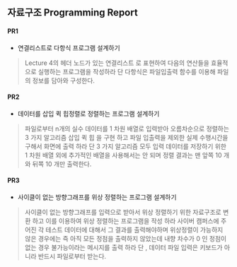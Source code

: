 ## 자료구조 Programming Report

#### PR1
* 연결리스트로 다항식 프로그램 설계하기
> Lecture 4의 헤더 노드가 있는 연결리스트 로 표현하여 다음의 연산들을 효율적으로 실행하는 프로그램을 작성하라 단 다항식은 파일입출력 함수를 이용해 파일의 정보를 담아와 구성한다.

#### PR2
* 데이터를 삽입 퀵 힙정렬로 정렬하는 프로그램 설계하기
> 파일로부터 n개의 실수 데이터를 1 차원 배열로 입력받아 오름차순으로 정렬하는 3 가지 알고리즘 삽입 퀵 힙 을 구현 하고 파일 입출력을 제외한 실제 수행시간을 구해서 화면에 출력 하라 단 3 가지 알고리즘 모두 입력 데이터를 저장하기 위한 1 차원 배열 외에 추가적인 배열을 사용해서는 안 되며 정렬 결과는 맨 앞쪽 10 개와 뒤쪽 10 개만 출력한다.

#### PR3
* 사이클이 없는 방향그래프를 위상 정렬하는 프로그램 설계하기
> 사이클이 없는 방향그래프를 입력으로 받아서 위상 정렬하기 위한 자료구조로 변환 하고 이를 이용하여 위상 정렬하는 프로그램을 작성 하라 사이버 캠퍼스에 주어진 각 테스트 데이터에 대해서 그 결과를 출력해야하며 위상정렬이 가능하지 않은 경우에는 즉 아직 모든 정점을 출력하지 않았는데 내향 차수가 0 인 정점이 없는 경우 불가능이라는 메시지를 출력 하라 단 , 데이터 파일 입력은 키보드가 아니라 반드시 파일로부터 받는다.